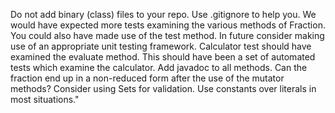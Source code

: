 Do not add binary (class) files to your repo. Use .gitignore to help you.
We would have expected more tests examining the various methods of Fraction. You could also have made use of the test method.
In future consider making use of an appropriate unit testing framework.
Calculator test should have examined the evaluate method. This should have been a set of automated tests which examine the calculator.
Add javadoc to all methods.
Can the fraction end up in a non-reduced form after the use of the mutator methods?
Consider using Sets for validation.
Use constants over literals in most situations."
